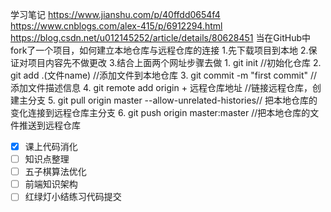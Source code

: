 学习笔记
  https://www.jianshu.com/p/40ffdd0654f4
  https://www.cnblogs.com/alex-415/p/6912294.html
  https://blog.csdn.net/u012145252/article/details/80628451
  当在GitHub中fork了一个项目，如何建立本地仓库与远程仓库的连接
   1.先下载项目到本地
   2.保证对项目内容先不做更改
   3.结合上面两个网址步骤去做
		1. git init //初始化仓库
		2. git add .(文件name) //添加文件到本地仓库
		3. git commit -m "first commit" //添加文件描述信息
		4. git remote add origin + 远程仓库地址 //链接远程仓库，创建主分支
		5. git pull origin master --allow-unrelated-histories// 把本地仓库的变化连接到远程仓库主分支
		6. git push origin master:master //把本地仓库的文件推送到远程仓库

- [x] 课上代码消化
- [ ] 知识点整理
- [ ] 五子棋算法优化
- [ ] 前端知识架构
- [ ] 红绿灯小结练习代码提交
